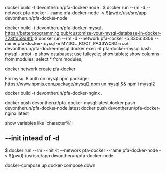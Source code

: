 docker build -t devontherun/pfa-docker-node .
$ docker run --rm -d --network pfa-docker --name pfa-docker-node -v $(pwd):/usr/src/app devontherun/pfa-docker-node

docker build -t devontherun/pfa-docker-mysql .
https://betterprogramming.pub/customize-your-mysql-database-in-docker-723ffd59d8fb
$ docker run --rm -d --network pfa-docker -p 3306:3306 --name pfa-docker-mysql -e MYSQL_ROOT_PASSWORD=root devontherun/pfa-docker-mysql
docker exec -it pfa-docker-mysql bash
mysql -uroot -p
show databases;
use fullcycle;
show tables;
show columns from modules;
select \* from modules;

docker network create pfa-docker

Fix mysql 8 auth on mysql npm package:
https://www.npmjs.com/package/mysql2
npm un mysql && npm i mysql2

docker build -t devontherun/pfa-docker-nginx .

docker push devontherun/pfa-docker-mysql:latest
docker push devontherun/pfa-docker-node:latest
docker push devontherun/pfa-docker-nginx:latest

show variables like 'character%';

## --init intead of -d

$ docker run --rm --init -it --network pfa-docker --name pfa-docker-node -v $(pwd):/usr/src/app devontherun/pfa-docker-node

docker-compose up
docker-compose down
